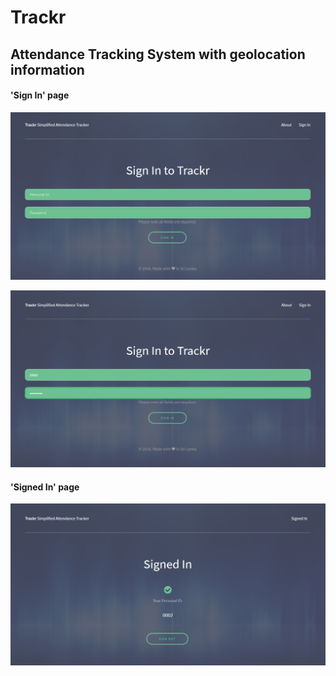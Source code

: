 # Trackr
## Attendance Tracking System with geolocation information

#### 'Sign In' page
![alt text](screenshots/img1.png)

![alt text](screenshots/img2.png)


#### 'Signed In' page
![alt text](screenshots/img3.png)
